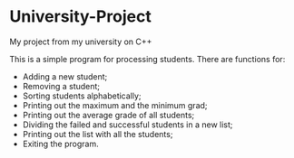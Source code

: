 # University-Project
My project from my university on C++

This is a simple program for processing students. 
There are functions for:

- Adding a new student;
- Removing a student;
- Sorting students alphabetically;
- Printing out the maximum and the minimum grad;
- Printing out the average grade of all students;
- Dividing the failed and successful students in a new list;
- Printing out the list with all the students;
- Exiting the program.
